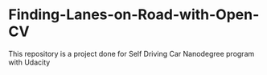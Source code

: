 # Finding-Lanes-on-Road-with-Open-CV
This repository is a project done for Self Driving Car Nanodegree program with Udacity
